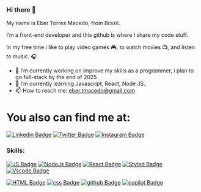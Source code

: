 ### Hi there 👋
My name is Eber Torres Macedo, from Brazil. 

I’m a front-end developer and this github is where I share my code stuff. 

In my free time i like to play video games :video_game:, to watch movies :tv:, and listen to music. :headphones:

- 🔭 I’m currently working on improve my skills as a programmer, i plan to go full-stack by the end of 2025
- 🌱 I’m currently learning Javascript, React, Node JS.
- 📫 How to reach me: eber.tmacedo@gmail.com  


# You also can find me at:

[![Linkedin Badge](https://img.shields.io/badge/LinkedIn-0077B5?style=for-the-badge&logo=linkedin&logoColor=white)](https://www.linkedin.com/in/ebermacedo/)
[![Twitter Badge](https://img.shields.io/badge/Twitter-1DA1F2?style=for-the-badge&logo=twitter&logoColor=white)](https://twitter.com/MacedoEber)
[![Instagram Badge](https://img.shields.io/badge/Instagram-E4405F?style=for-the-badge&logo=instagram&logoColor=white)](https://www.instagram.com/eber.tm/)


### Skills:

[![JS Badge](https://img.shields.io/badge/JavaScript-323330?style=for-the-badge&logo=javascript&logoColor=F7DF1E)](#)
[![NodeJs Badge](https://img.shields.io/badge/Node%20js-339933?style=for-the-badge&logo=nodedotjs&logoColor=white)](#)
[![React Badge](https://img.shields.io/badge/React-20232A?style=for-the-badge&logo=react&logoColor=61DAFB)](#)
[![Styled Badge](https://img.shields.io/badge/styled--components-DB7093?style=for-the-badge&logo=styled-components&logoColor=white)](#)
[![Vscode Badge](https://img.shields.io/badge/VSCode-0078D4?style=for-the-badge&logo=visual%20studio%20code&logoColor=white)](#)

[![HTML Badge](https://img.shields.io/badge/HTML5-E34F26?style=for-the-badge&logo=html5&logoColor=white)](#)
[![css Badge](https://img.shields.io/badge/CSS3-1572B6?style=for-the-badge&logo=css3&logoColor=white)](#)
[![github Badge](https://img.shields.io/badge/GitHub-100000?style=for-the-badge&logo=github&logoColor=white)](#)
[![copilot Badge](https://img.shields.io/badge/github%20copilot-000000?style=for-the-badge&logo=githubcopilot&logoColor=white)](#)
